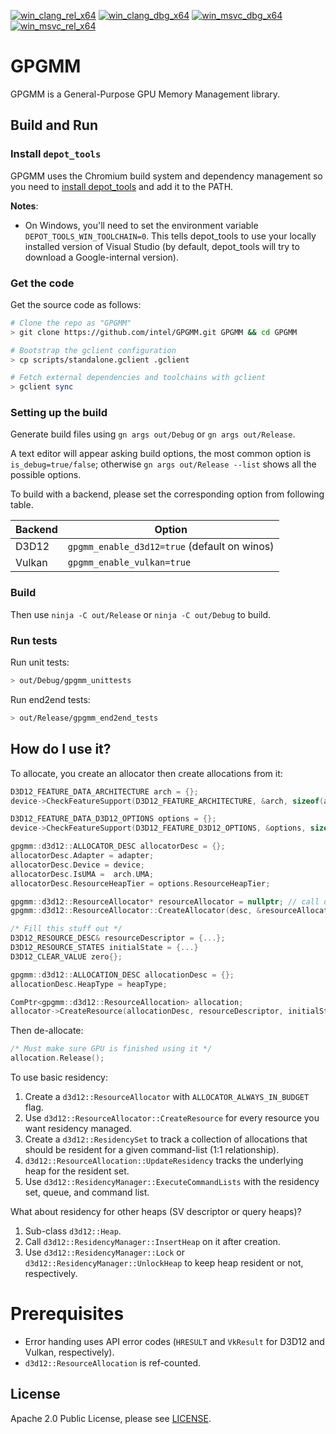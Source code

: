 [![win_clang_rel_x64](https://github.com/intel/GPGMM/actions/workflows/win_clang_rel_x64.yaml/badge.svg)](https://github.com/intel/GPGMM/actions/workflows/win_clang_rel_x64.yaml)
[![win_clang_dbg_x64](https://github.com/intel/GPGMM/actions/workflows/win_clang_dbg_x64.yaml/badge.svg)](https://github.com/intel/GPGMM/actions/workflows/win_clang_dbg_x64.yaml)
[![win_msvc_dbg_x64](https://github.com/intel/GPGMM/actions/workflows/win_msvc_dbg_x64.yaml/badge.svg)](https://github.com/intel/GPGMM/actions/workflows/win_msvc_dbg_x64.yaml)
[![win_msvc_rel_x64](https://github.com/intel/GPGMM/actions/workflows/win_msvc_rel_x64.yaml/badge.svg)](https://github.com/intel/GPGMM/actions/workflows/win_msvc_rel_x64.yaml)

# GPGMM

GPGMM is a General-Purpose GPU Memory Management library.

## Build and Run

### Install `depot_tools`

GPGMM uses the Chromium build system and dependency management so you need to [install depot_tools] and add it to the PATH.

[install depot_tools]: http://commondatastorage.googleapis.com/chrome-infra-docs/flat/depot_tools/docs/html/depot_tools_tutorial.html#_setting_up

**Notes**:
 * On Windows, you'll need to set the environment variable `DEPOT_TOOLS_WIN_TOOLCHAIN=0`. This tells depot_tools to use your locally installed version of Visual Studio (by default, depot_tools will try to download a Google-internal version).

### Get the code

Get the source code as follows:

```sh
# Clone the repo as "GPGMM"
> git clone https://github.com/intel/GPGMM.git GPGMM && cd GPGMM

# Bootstrap the gclient configuration
> cp scripts/standalone.gclient .gclient

# Fetch external dependencies and toolchains with gclient
> gclient sync
```

### Setting up the build
Generate build files using `gn args out/Debug` or `gn args out/Release`.

A text editor will appear asking build options, the most common option is `is_debug=true/false`; otherwise `gn args out/Release --list` shows all the possible options.

To build with a backend, please set the corresponding option from following table.

| Backend | Option |
|---------|--------------|
| D3D12 | `gpgmm_enable_d3d12=true` (default on winos) |
| Vulkan | `gpgmm_enable_vulkan=true` |

### Build

Then use `ninja -C out/Release` or `ninja -C out/Debug` to build.

### Run tests

Run unit tests:
```sh
> out/Debug/gpgmm_unittests
```

Run end2end tests:
```sh
> out/Release/gpgmm_end2end_tests
```

## How do I use it?

To allocate, you create an allocator then create allocations from it:
```cpp
D3D12_FEATURE_DATA_ARCHITECTURE arch = {};
device->CheckFeatureSupport(D3D12_FEATURE_ARCHITECTURE, &arch, sizeof(arch)

D3D12_FEATURE_DATA_D3D12_OPTIONS options = {};
device->CheckFeatureSupport(D3D12_FEATURE_D3D12_OPTIONS, &options, sizeof(options)));

gpgmm::d3d12::ALLOCATOR_DESC allocatorDesc = {};
allocatorDesc.Adapter = adapter;
allocatorDesc.Device = device;
allocatorDesc.IsUMA =  arch.UMA;
allocatorDesc.ResourceHeapTier = options.ResourceHeapTier;

gpgmm::d3d12::ResourceAllocator* resourceAllocator = nullptr; // call delete to destroy
gpgmm::d3d12::ResourceAllocator::CreateAllocator(desc, &resourceAllocator);
```

```cpp
/* Fill this stuff out */
D3D12_RESOURCE_DESC& resourceDescriptor = {...};
D3D12_RESOURCE_STATES initialState = {...}
D3D12_CLEAR_VALUE zero{};

gpgmm::d3d12::ALLOCATION_DESC allocationDesc = {};
allocationDesc.HeapType = heapType;

ComPtr<gpgmm::d3d12::ResourceAllocation> allocation;
allocator->CreateResource(allocationDesc, resourceDescriptor, initialState, &zero, &allocation);
```

Then de-allocate:
```cpp
/* Must make sure GPU is finished using it */
allocation.Release();
```

To use basic residency:
1. Create a `d3d12::ResourceAllocator` with `ALLOCATOR_ALWAYS_IN_BUDGET` flag.
2. Use `d3d12::ResourceAllocator::CreateResource` for every resource you want residency managed.
3. Create a `d3d12::ResidencySet` to track a collection of allocations that should be resident for a given command-list (1:1 relationship).
4. `d3d12::ResourceAllocation::UpdateResidency` tracks the underlying heap for the resident set.
5. Use `d3d12::ResidencyManager::ExecuteCommandLists` with the residency set, queue, and command list.

What about residency for other heaps (SV descriptor or query heaps)?
1. Sub-class `d3d12::Heap`.
2. Call `d3d12::ResidencyManager::InsertHeap` on it after creation.
3. Use `d3d12::ResidencyManager::Lock` or `d3d12::ResidencyManager::UnlockHeap` to keep heap resident or not, respectively.

# Prerequisites
* Error handing uses API error codes (`HRESULT` and `VkResult` for D3D12 and Vulkan, respectively).
* `d3d12::ResourceAllocation` is ref-counted.

## License

Apache 2.0 Public License, please see [LICENSE](/LICENSE).
